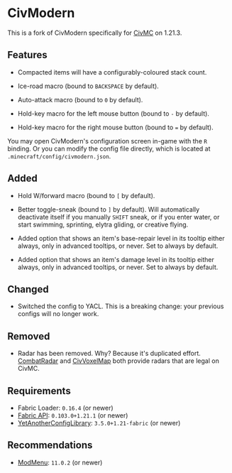 # CivModern

This is a fork of CivModern specifically for [CivMC](https://civmc.net) on 1.21.3.

## Features

- Compacted items will have a configurably-coloured stack count.

- Ice-road macro (bound to `BACKSPACE` by default).

- Auto-attack macro (bound to `0` by default).

- Hold-key macro for the left mouse button (bound to `-` by default).

- Hold-key macro for the right mouse button (bound to `=` by default).

You may open CivModern's configuration screen in-game with the `R` binding. Or you can modify the config file directly,
which is located at `.minecraft/config/civmodern.json`.

## Added

- Hold W/forward macro (bound to `[` by default).

- Better toggle-sneak (bound to `]` by default). Will automatically deactivate itself if you manually `SHIFT` sneak, or
  if you enter water, or start swimming, sprinting, elytra gliding, or creative flying.

- Added option that shows an item's base-repair level in its tooltip either always, only in advanced tooltips, or never.
  Set to always by default.

- Added option that shows an item's damage level in its tooltip either always, only in advanced tooltips, or never. Set
  to always by default.

## Changed

- Switched the config to YACL. This is a breaking change: your previous configs will no longer work.

## Removed

- Radar has been removed. Why? Because it's duplicated effort. [CombatRadar](https://modrinth.com/mod/combatradar) and
  [CivVoxelMap](https://github.com/Protonull/CivVoxelMap) both provide radars that are legal on CivMC.

## Requirements

- Fabric Loader: `0.16.4` (or newer)
- [Fabric API](https://modrinth.com/mod/fabric-api): `0.103.0+1.21.1` (or newer)
- [YetAnotherConfigLibrary](https://modrinth.com/mod/yacl): `3.5.0+1.21-fabric` (or newer)

## Recommendations

- [ModMenu](https://modrinth.com/mod/modmenu): `11.0.2` (or newer)

